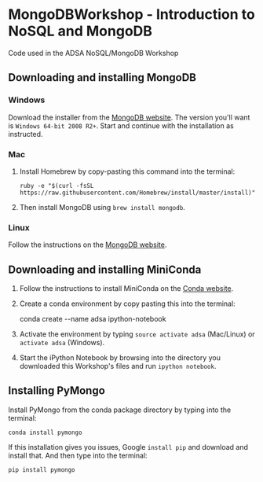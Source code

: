 # MongoDBWorkshop - Introduction to NoSQL and MongoDB
Code used in the ADSA NoSQL/MongoDB Workshop

## Downloading and installing MongoDB

### Windows
Download the installer from the [MongoDB website](https://www.mongodb.org/downloads#production). The version you'll want is `Windows 64-bit 2008 R2+`. Start and continue with the installation as instructed.

### Mac
1. Install Homebrew by copy-pasting this command into the terminal:

    `ruby -e "$(curl -fsSL https://raw.githubusercontent.com/Homebrew/install/master/install)"`

2. Then install MongoDB using `brew install mongodb`.

### Linux
Follow the instructions on the [MongoDB website](http://docs.mongodb.org/master/tutorial/install-mongodb-on-ubuntu/?_ga=1.17431161.1373552459.1443139119#install-mongodb).

## Downloading and installing MiniConda
1. Follow the instructions to install MiniConda on the [Conda website](http://conda.pydata.org/docs/install/quick.html#quick-install).
2. Create a conda environment by copy pasting this into the terminal:

    conda create --name adsa ipython-notebook

3. Activate the environment by typing `source activate adsa` (Mac/Linux) or `activate adsa` (Windows).
4. Start the iPython Notebook by browsing into the directory you downloaded this Workshop's files and run `ipython notebook`.

## Installing PyMongo
Install PyMongo from the conda package directory by typing into the terminal:

    conda install pymongo

If this installation gives you issues, Google `install pip` and download and install that. And then type into the terminal:

    pip install pymongo

